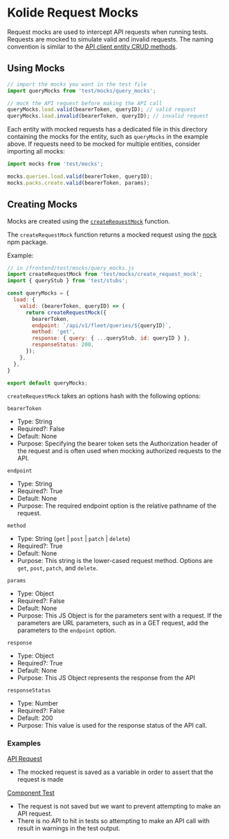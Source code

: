 # Kolide Request Mocks

Request mocks are used to intercept API requests when running tests. Requests
are mocked to simulate valid and invalid requests. The naming convention is
similar to the [API client entity CRUD methods](../../kolide/README.md).

## Using Mocks

```js
// import the mocks you want in the test file
import queryMocks from 'test/mocks/query_mocks';

// mock the API request before making the API call
queryMocks.load.valid(bearerToken, queryID); // valid request
queryMocks.load.invalid(bearerToken, queryID); // invalid request
```

Each entity with mocked requests has a dedicated file in this directory
containing the mocks for the entity, such as `queryMocks` in the example above. If requests
need to be mocked for multiple entities, consider importing all mocks:

```js
import mocks from 'test/mocks';

mocks.queries.load.valid(bearerToken, queryID);
mocks.packs.create.valid(bearerToken, params);
```

## Creating Mocks

Mocks are created using the [`createRequestMock`](./create_request_mock.js) function.

The `createRequestMock` function returns a mocked request using the [nock](https://github.com/node-nock/nock) npm package.

Example:

```js
// in /frontend/test/mocks/query_mocks.js
import createRequestMock from 'test/mocks/create_request_mock';
import { queryStub } from 'test/stubs';

const queryMocks = {
  load: {
    valid: (bearerToken, queryID) => {
      return createRequestMock({
        bearerToken,
        endpoint: `/api/v1/fleet/queries/${queryID}`,
        method: 'get',
        response: { query: { ...queryStub, id: queryID } },
        responseStatus: 200,
      });
    },
  },
}

export default queryMocks;
```

`createRequestMock` takes an options hash with the following options:

`bearerToken`

* Type: String
* Required?: False
* Default: None
* Purpose: Specifying the bearer token sets the Authorization header of the
  request and is often used when mocking authorized requests to the API.

`endpoint`

* Type: String
* Required?: True
* Default: None
* Purpose: The required endpoint option is the relative pathname of the request.

`method`

* Type: String (`get` | `post` | `patch` | `delete`)
* Required?: True
* Default: None
* Purpose: This string is the lower-cased request method. Options are `get`,
  `post`, `patch`, and `delete`.

`params`

* Type: Object
* Required?: False
* Default: None
* Purpose: This JS Object is for the parameters sent with a request. If the
  parameters are URL parameters, such as in a GET request, add the parameters to
the `endpoint` option.

`response`

* Type: Object
* Required?: True
* Default: None
* Purpose: This JS Object represents the response from the API

`responseStatus`

* Type: Number
* Required?: False
* Default: 200
* Purpose: This value is used for the response status of the API call.

### Examples

[API Request](../../kolide/entities/packs.tests.js#L16-L30)
* The mocked request is saved as a variable in order to assert that the request
  is made


[Component Test](../../components/forms/fields/SelectTargetsDropdown/SelectTargetsDropdown.tests.jsx#L35-L40)
* The request is not saved but we want to prevent attempting to make an API request.
* There is no API to hit in tests so attempting to make an API call with result
  in warnings in the test output.

